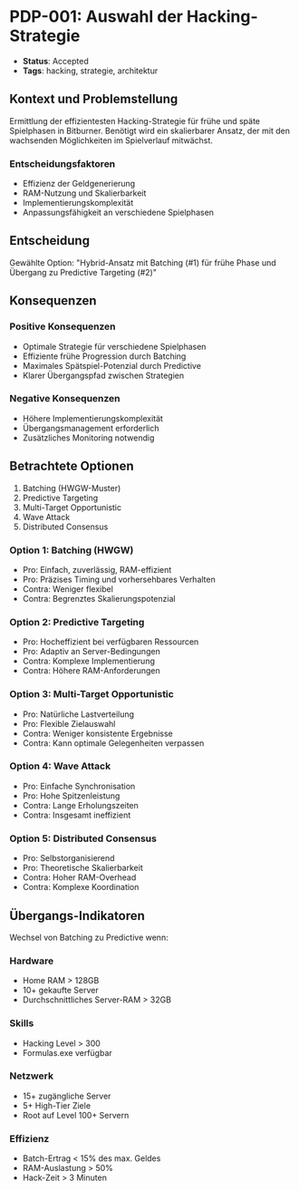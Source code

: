 # PDP-001: Auswahl der Hacking-Strategie
- **Status**: Accepted 
- **Tags**: hacking, strategie, architektur

## Kontext und Problemstellung
Ermittlung der effizientesten Hacking-Strategie für frühe und späte Spielphasen in Bitburner. Benötigt wird ein skalierbarer Ansatz, der mit den wachsenden Möglichkeiten im Spielverlauf mitwächst.

### Entscheidungsfaktoren
- Effizienz der Geldgenerierung
- RAM-Nutzung und Skalierbarkeit
- Implementierungskomplexität  
- Anpassungsfähigkeit an verschiedene Spielphasen

## Entscheidung
Gewählte Option: "Hybrid-Ansatz mit Batching (#1) für frühe Phase und Übergang zu Predictive Targeting (#2)"

## Konsequenzen

### Positive Konsequenzen
- Optimale Strategie für verschiedene Spielphasen
- Effiziente frühe Progression durch Batching
- Maximales Spätspiel-Potenzial durch Predictive
- Klarer Übergangspfad zwischen Strategien

### Negative Konsequenzen
- Höhere Implementierungskomplexität
- Übergangsmanagement erforderlich
- Zusätzliches Monitoring notwendig

## Betrachtete Optionen
1. Batching (HWGW-Muster)
2. Predictive Targeting
3. Multi-Target Opportunistic
4. Wave Attack
5. Distributed Consensus

### Option 1: Batching (HWGW)
- Pro: Einfach, zuverlässig, RAM-effizient
- Pro: Präzises Timing und vorhersehbares Verhalten
- Contra: Weniger flexibel
- Contra: Begrenztes Skalierungspotenzial

### Option 2: Predictive Targeting
- Pro: Hocheffizient bei verfügbaren Ressourcen
- Pro: Adaptiv an Server-Bedingungen
- Contra: Komplexe Implementierung
- Contra: Höhere RAM-Anforderungen

### Option 3: Multi-Target Opportunistic
- Pro: Natürliche Lastverteilung
- Pro: Flexible Zielauswahl
- Contra: Weniger konsistente Ergebnisse
- Contra: Kann optimale Gelegenheiten verpassen

### Option 4: Wave Attack
- Pro: Einfache Synchronisation
- Pro: Hohe Spitzenleistung
- Contra: Lange Erholungszeiten
- Contra: Insgesamt ineffizient

### Option 5: Distributed Consensus
- Pro: Selbstorganisierend
- Pro: Theoretische Skalierbarkeit
- Contra: Hoher RAM-Overhead
- Contra: Komplexe Koordination

## Übergangs-Indikatoren
Wechsel von Batching zu Predictive wenn:

### Hardware
- Home RAM > 128GB
- 10+ gekaufte Server
- Durchschnittliches Server-RAM > 32GB

### Skills
- Hacking Level > 300
- Formulas.exe verfügbar

### Netzwerk
- 15+ zugängliche Server
- 5+ High-Tier Ziele
- Root auf Level 100+ Servern

### Effizienz
- Batch-Ertrag < 15% des max. Geldes
- RAM-Auslastung > 50%
- Hack-Zeit > 3 Minuten
